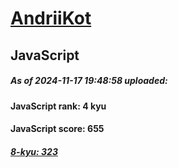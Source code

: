# [AndriiKot](https://www.codewars.com/users/AndriiKot) 
## JavaScript

##### As of 2024-11-17 19:48:58 uploaded:

#### JavaScript rank: 4 kyu

#### JavaScript score: 655

##### [8-kyu: 323](https://github.com/AndriiKot/JavaScript__CodeWars/tree/main/kyu-8)

